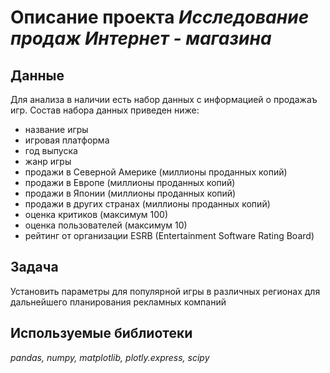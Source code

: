 # Описание проекта *Исследование продаж Интернет - магазина*

## Данные
Для анализа в наличии есть набор данных с информацией о продажаъ игр. Состав набора данных приведен ниже:
- название игры
- игровая платформа
- год выпуска
- жанр игры
- продажи в Северной Америке (миллионы проданных копий)
- продажи в Европе (миллионы проданных копий)
- продажи в Японии (миллионы проданных копий)
- продажи в других странах (миллионы проданных копий)
- оценка критиков (максимум 100)
- оценка пользователей (максимум 10)
- рейтинг от организации ESRB (Entertainment Software Rating Board)

## Задача
Установить параметры для популярной игры в различных регионах для дальнейшего планирования рекламных компаний

## Используемые библиотеки
*pandas, numpy, matplotlib, plotly.express, scipy*